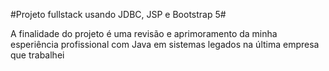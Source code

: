 #Projeto fullstack usando JDBC, JSP e Bootstrap 5#

A finalidade do projeto é uma revisão e aprimoramento da minha esperiência profissional com Java em sistemas 
legados na última empresa que trabalhei


